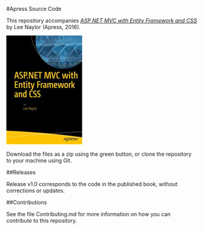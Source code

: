 #Apress Source Code

This repository accompanies [*ASP.NET MVC with Entity Framework and CSS*](http://www.apress.com/9781484221365) by Lee Naylor (Apress, 2016).

![Cover image](9781484221365.jpg)

Download the files as a zip using the green button, or clone the repository to your machine using Git.

##Releases

Release v1.0 corresponds to the code in the published book, without corrections or updates.

##Contributions

See the file Contributing.md for more information on how you can contribute to this repository.
